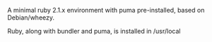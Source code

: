 A minimal ruby 2.1.x environment with puma pre-installed, based on
Debian/wheezy.

Ruby, along with bundler and puma, is installed in /usr/local

